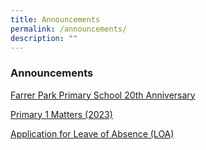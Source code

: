 ```yaml
---
title: Announcements
permalink: /announcements/
description: ""
---
```

### Announcements

[Farrer Park Primary School 20th Anniversary](https://staging.d2n2vioi5ki3lh.amplifyapp.com/for-parents/20th-anniversary/)

[Primary 1 Matters (2023)](https://staging.d2n2vioi5ki3lh.amplifyapp.com/for-parents/News-and-Information/p1-to-p6-matters/) 

[Application for Leave of Absence (LOA)](https://staging.d2n2vioi5ki3lh.amplifyapp.com/for-parents/News-and-Information/overview/)